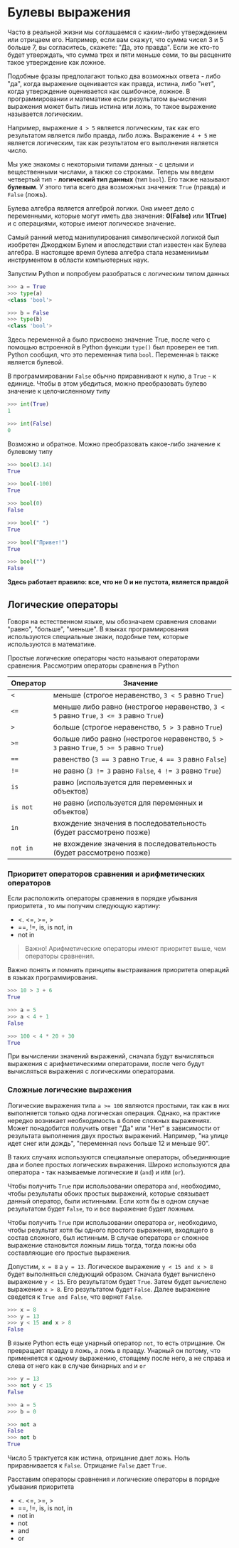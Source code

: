 # Булевы выражения

Часто в реальной жизни мы соглашаемся с каким-либо утверждением или отрицаем его. Например, если вам скажут, что сумма чисел 3 и 5 больше 7, вы согласитесь, скажете: "Да, это правда". Если же кто-то будет утверждать, что сумма трех и пяти меньше семи, то вы расцените такое утверждение как ложное.

Подобные фразы предполагают только два возможных ответа - либо "да", когда выражение оценивается как правда, истина, либо "нет", когда утверждение оценивается как ошибочное, ложное. В программировании и математике если результатом вычисления выражения может быть лишь истина или ложь, то такое выражение называется логическим.

Например, выражение `4 > 5` является логическим, так как его результатом является либо правда, либо ложь. Выражение `4 + 5` не является логическим, так как результатом его выполнения является число.

Мы уже знакомы с некоторыми типами данных - с целыми и вещественными числами, а также со строками. Теперь мы введем четвертый тип - **логический тип данных** (тип `bool`). Его также называют **булевым**. У этого типа всего два возможных значения: `True` (правда) и `False` (ложь).

Булева алгебра является алгеброй логики. Она имеет дело с переменными, которые могут иметь два значения: **0(False)** или **1(True)** и с операциями, которые имеют логическое значение.

Самый ранний метод манипулирования символической логикой был изобретен Джорджем Булем и впоследствии стал известен как Булева алгебра. В настоящее время булева алгебра стала незаменимым инструментом в области компьютерных наук.

Запустим Python и попробуем разобраться с логическим типом данных

```python
>>> a = True
>>> type(a)
<class 'bool'>

>>> b = False
>>> type(b)
<class 'bool'>
```

Здесь переменной a было присвоено значение True, после чего с помощью встроенной в Python функции `type()` был проверен ее тип. Python сообщил, что это переменная типа `bool`. Переменная `b` также является булевой.

В программировании `False` обычно приравнивают к нулю, а `True` - к единице. Чтобы в этом убедиться, можно преобразовать булево значение к целочисленному типу

```python
>>> int(True)
1

>>> int(False)
0
```

Возможно и обратное. Можно преобразовать какое-либо значение к булевому типу

```python
>>> bool(3.14)
True

>>> bool(-100)
True

>>> bool(0)
False

>>> bool(" ")
True

>>> bool("Привет!")
True

>>> bool("")
False
```

**Здесь работает правило: все, что не 0 и не пустота, является правдой**

## Логические операторы

Говоря на естественном языке, мы обозначаем сравнения словами "равно", "больше", "меньше". В языках программирования используются специальные знаки, подобные тем, которые используются в математике. 

Простые логические операторы часто называют операторами сравнения. Рассмотрим операторы сравнения в Python

|Оператор|Значение|
|---|--|
|`<`|меньше (строгое неравенство, `3 < 5` равно `True`)|
|`<=`|меньше либо равно (нестрогое неравенство, `3 < 5` равно `True`, `3 <= 3` равно `True`)|
|`>`|больше (строгое неравенство, `5 > 3` равно `True`)|
|`>=`|больше либо равно (нестрогое неравенство, `5 > 3` равно `True`, `5 >= 5` равно `True`)|
|`==`|равенство (`3 == 3` равно `True`, `4 == 3` равно `False`)|
|`!=`|не равно (`3 != 3` равно `False`, `4 != 3` равно `True`)|
|`is`|равно (используется для переменных и объектов)|
|`is not`|не равно (используется для переменных и объектов)|
|`in`|вхождение значения в последовательность (будет рассмотрено позже)|
|`not in`|не вхождение значения в последовательность (будет рассмотрено позже)|

### Приоритет операторов сравнения и арифметических операторов

Если расположить операторы сравнения в порядке убывания приоритета , то мы получим следующую картину:

- <. <=, >=, >
- ==, !=, is, is not, in
- not in

> Важно! Арифметические операторы имеют приоритет выше, чем операторы сравнения.

Важно понять и помнить принципы выстраивания приоритета операций в языках программирования.

```python
>>> 10 > 3 + 6
True

>>> a = 5
>>> a < 4 + 1
False

>>> 100 < 4 * 20 + 30
True
```

При вычислении значений выражений, сначала будут вычисляться выражения с арифметическими операторами, после чего будут вычисляться выражения с логическими операторами.

### Сложные логические выражения

Логические выражения типа `a >= 100` являются простыми, так как в них выполняется только одна логическая операция. Однако, на практике нередко возникает необходимость в более сложных выражениях. Может понадобится получить ответ "Да" или "Нет" в зависимости от результата выполнения двух простых выражений. Например, "на улице идет снег или дождь", "переменная `news` больше 12 и меньше 90".

В таких случаях используются специальные операторы, объединяющие два и более простых логических выражения. Широко используются два оператора - так называемые логические `И` (`and`) и `ИЛИ` (`or`).

Чтобы получить `True` при использовании оператора `and`, необходимо, чтобы результаты обоих простых выражений, которые связывает данный оператор, были истинными. Если хотя бы в одном случае результатом будет `False`, то и все выражение будет ложным.

Чтобы получить `True` при использовании оператора `or`, необходимо, чтобы результат хотя бы одного простого выражения, входящего в состав сложного, был истинным. В случае оператора `or` сложное выражение становится ложным лишь тогда, тогда ложны оба составляющие его простые выражения.

Допустим, `x = 8` а `y = 13`. Логическое выражение `y < 15 and x > 8` будет выполняться следующий образом. Сначала будет вычислено выражение `y < 15`. Его результатом будет `True`. Затем будет вычислено выражение `x > 8`. Его результатом будет `False`. Далее выражение сведется к `True and False`, что вернет `False`.

```python
>>> x = 8
>>> y = 13
>>> y < 15 and x > 8
False
```

В языке Python есть еще унарный оператор `not`, то есть отрицание. Он превращает правду в ложь, а ложь в правду. Унарный он потому, что применяется к одному выражению, стоящему после него, а не справа и слева от него как в случае бинарных `and` и `or`

```python
>>> y = 13
>>> not y < 15
False

>>> a = 5
>>> b = 0

>>> not a
False
>>> not b
True
```

Число 5 трактуется как истина, отрицание дает ложь. Ноль приравнивается к `False`. Отрицание `False` дает `True`.

Расставим операторы сравнения и логические операторы в порядке убывания приоритета

- <. <=, >=, >
- ==, !=, is, is not, in
- not in
- not
- and
- or
